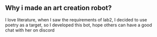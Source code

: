 ## Why i made an art creation robot?

I love literature, when I saw the requirements of lab2, I decided to use poetry as a target, so I developed this bot, hope others can have a good chat with her on discord